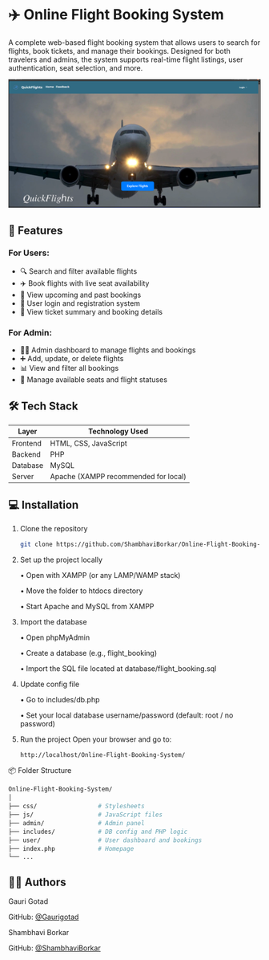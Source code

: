 # ✈️ Online Flight Booking System

A complete web-based flight booking system that allows users to search for flights, book tickets, and manage their bookings. Designed for both travelers and admins, the system supports real-time flight listings, user authentication, seat selection, and more.

![Home Page Screenshot](QuickFlights/homepage.png)

## 📌 Features

### For Users:
- 🔍 Search and filter available flights
- ✈️ Book flights with live seat availability
- 📅 View upcoming and past bookings
- 👤 User login and registration system
- 🧾 View ticket summary and booking details

### For Admin:
- 🧑‍💼 Admin dashboard to manage flights and bookings
- ➕ Add, update, or delete flights
- 📊 View and filter all bookings
- 💺 Manage available seats and flight statuses

## 🛠️ Tech Stack

| Layer        | Technology Used                     |
|--------------|--------------------------------------|
| Frontend     | HTML, CSS, JavaScript                |
| Backend      | PHP                                  |
| Database     | MySQL                                |
| Server       | Apache (XAMPP recommended for local) |

## 💻 Installation

1. Clone the repository  
   ```bash
   git clone https://github.com/ShambhaviBorkar/Online-Flight-Booking-System.git
2. Set up the project locally

   • Open with XAMPP (or any LAMP/WAMP stack)
   
   • Move the folder to htdocs directory
   
   • Start Apache and MySQL from XAMPP

3. Import the database

   • Open phpMyAdmin
   
   • Create a database (e.g., flight_booking)
   
   • Import the SQL file located at database/flight_booking.sql

4. Update config file

   • Go to includes/db.php
   
   • Set your local database username/password (default: root / no password)

5. Run the project
   Open your browser and go to:
   ```bash
   http://localhost/Online-Flight-Booking-System/
   ```
📦 Folder Structure
```bash
Online-Flight-Booking-System/
│
├── css/                 # Stylesheets
├── js/                  # JavaScript files
├── admin/               # Admin panel
├── includes/            # DB config and PHP logic
├── user/                # User dashboard and bookings
├── index.php            # Homepage
└── ...
```
## 🙋‍♀️ Authors
Gauri Gotad

GitHub: [@Gaurigotad](https://github.com/Gaurigotad)

Shambhavi Borkar

GitHub: [@ShambhaviBorkar](https://github.com/ShambhaviBorkar)
